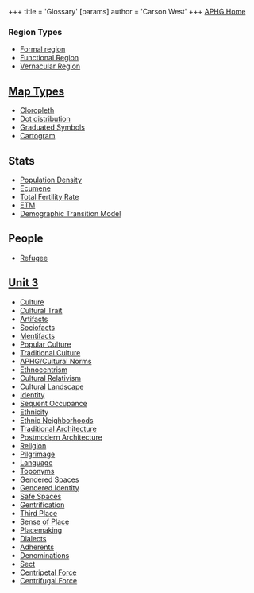 +++
 title = 'Glossary'
[params]
	author = 'Carson West'
+++
[APHG Home](./../aphg-home/)
### Region Types
 - [Formal region](./../formal-region/)
 - [Functional Region](./../functional-region/)
 - [Vernacular Region](./../vernacular-region/)
## [Map Types](./../map-types/)
 - [Cloropleth](./../cloropleth/)
 - [Dot distribution](./../dot-distribution/)
 - [Graduated Symbols](./../graduated-symbols/)
 - [Cartogram](./../cartogram/)
## Stats 
 - [Population Density](./../population-density/)
 - [Ecumene](./../ecumene/)
 - [Total Fertility Rate](./../total-fertility-rate/)
- [ETM](./../etm/)
- [Demographic Transition Model](./../demographic-transition-model/)
## People
- [Refugee](./../refugee/)
## [Unit 3](./../unit-3/) 
- [Culture](./../culture/)
- [Cultural Trait](./../cultural-trait/)
- [Artifacts](./../artifacts/)
- [Sociofacts](./../sociofacts/)
- [Mentifacts](./../mentifacts/)
- [Popular Culture](./../popular-culture/)
- [Traditional Culture](./../traditional-culture/)
- [APHG/Cultural Norms](./../aphg/cultural-norms/)
- [Ethnocentrism](./../ethnocentrism/)
- [Cultural Relativism](./../cultural-relativism/)
- [Cultural Landscape](./../cultural-landscape/)
- [Identity](./../identity/)
- [Sequent Occupance](./../sequent-occupance/)
- [Ethnicity](./../ethnicity/)
- [Ethnic Neighborhoods](./../ethnic-neighborhoods/)
- [Traditional Architecture](./../traditional-architecture/)
- [Postmodern Architecture](./../postmodern-architecture/)
- [Religion](./../religion/)
- [Pilgrimage](./../pilgrimage/)
- [Language](./../language/)
- [Toponyms](./../toponyms/)
- [Gendered Spaces](./../gendered-spaces/)
- [Gendered Identity](./../gendered-identity/)
- [Safe Spaces](./../safe-spaces/)
- [Gentrification](./../gentrification/)
- [Third Place](./../third-place/)
- [Sense of Place](./../sense-of-place/)
- [Placemaking](./../placemaking/)
- [Dialects](./../dialects/)
- [Adherents](./../adherents/)
- [Denominations](./../denominations/)
- [Sect](./../sect/)
- [Centripetal Force](./../centripetal-force/)
- [Centrifugal Force](./../centrifugal-force/)
